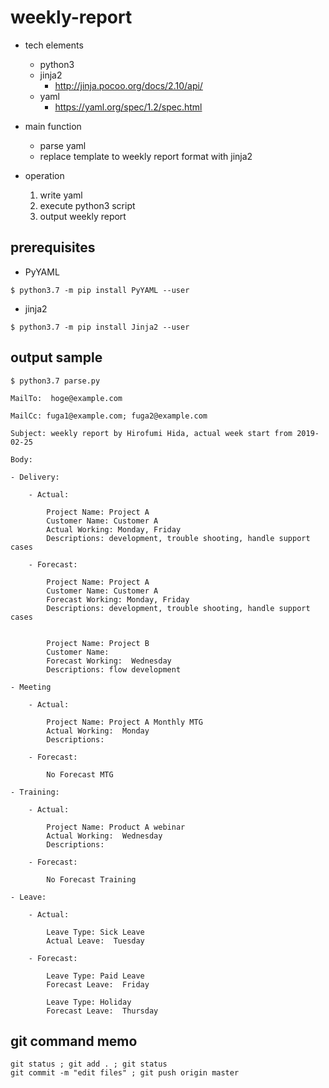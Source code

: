 # weekly-report

- tech elements
    - python3
    - jinja2
        - http://jinja.pocoo.org/docs/2.10/api/
    - yaml
        - https://yaml.org/spec/1.2/spec.html

- main function
    - parse yaml
    - replace template to weekly report format with jinja2

- operation
    1. write yaml
    2. execute python3 script
    3. output weekly report

## prerequisites

- PyYAML

```
$ python3.7 -m pip install PyYAML --user
```

- jinja2

```
$ python3.7 -m pip install Jinja2 --user
```

## output sample

```
$ python3.7 parse.py

MailTo:  hoge@example.com

MailCc: fuga1@example.com; fuga2@example.com

Subject: weekly report by Hirofumi Hida, actual week start from 2019-02-25

Body:

- Delivery:

    - Actual:

        Project Name: Project A
        Customer Name: Customer A
        Actual Working: Monday, Friday
        Descriptions: development, trouble shooting, handle support cases

    - Forecast:

        Project Name: Project A
        Customer Name: Customer A
        Forecast Working: Monday, Friday
        Descriptions: development, trouble shooting, handle support cases


        Project Name: Project B
        Customer Name:
        Forecast Working:  Wednesday
        Descriptions: flow development

- Meeting

    - Actual:

        Project Name: Project A Monthly MTG
        Actual Working:  Monday
        Descriptions:

    - Forecast:

        No Forecast MTG

- Training:

    - Actual:

        Project Name: Product A webinar
        Actual Working:  Wednesday
        Descriptions:

    - Forecast:

        No Forecast Training

- Leave:

    - Actual:

        Leave Type: Sick Leave
        Actual Leave:  Tuesday

    - Forecast:

        Leave Type: Paid Leave
        Forecast Leave:  Friday

        Leave Type: Holiday
        Forecast Leave:  Thursday
```

## git command memo

```
git status ; git add . ; git status
git commit -m "edit files" ; git push origin master
```


